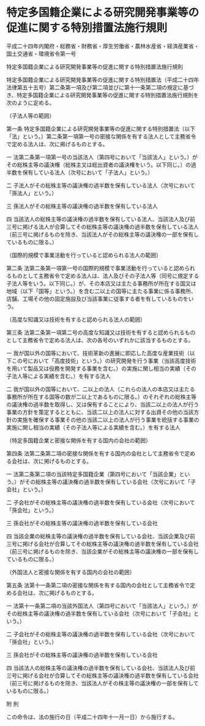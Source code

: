 # 特定多国籍企業による研究開発事業等の促進に関する特別措置法施行規則

平成二十四年内閣府・総務省・財務省・厚生労働省・農林水産省・経済産業省・国土交通省・環境省令第一号

特定多国籍企業による研究開発事業等の促進に関する特別措置法施行規則

特定多国籍企業による研究開発事業等の促進に関する特別措置法（平成二十四年法律第五十五号）第二条第一項及び第二項並びに第十一条第二項の規定に基づき、特定多国籍企業による研究開発事業等の促進に関する特別措置法施行規則を次のように定める。

（子法人等の範囲）

第一条 特定多国籍企業による研究開発事業等の促進に関する特別措置法（以下「法」という。）第二条第一項第一号の密接な関係を有する法人として主務省令で定める法人は、次に掲げるものとする。

一 法第二条第一項第一号の当該法人（第四号において「当該法人」という。）がその総株主等の議決権（総株主又は総出資者の議決権をいう。以下同じ。）の過半数を保有している法人（次号において「子法人」という。）

二 子法人がその総株主等の議決権の過半数を保有している法人（次号において「孫法人」という。）

三 孫法人がその総株主等の議決権の過半数を保有している法人

四 当該法人の総株主等の議決権の過半数を保有している法人、当該法人及び前三号に掲げる法人が合算してその総株主等の議決権の過半数を保有している法人（前三号に掲げるものを除き、当該法人がその総株主等の議決権の一部を保有しているものに限る。）

（国際的規模で事業活動を行っていると認められる法人の範囲）

第二条 法第二条第一項第一号の国際的規模で事業活動を行っていると認められるものとして主務省令で定める法人は、法人及びその子法人等（同号に規定する子法人等をいう。以下同じ。）が、その本店又は主たる事務所が所在する国又は地域（以下「国等」という。）を含む二以上の国等に主たる事業に係る事務所、店舗、工場その他の固定施設及び当該事業に従事する者を有しているものをいう。

（高度な知識又は技術を有すると認められる法人の範囲）

第三条 法第二条第一項第二号の高度な知識又は技術を有すると認められるものとして主務省令で定める法人は、次の各号のいずれかに該当するものとする。

一 我が国以外の国等において、技術革新の進展に即応した高度な産業技術（以下この号において「高度技術」という。）の研究開発を行う事業（当該高度技術を用いて製品又は役務を開発する事業を含む。）の実施に関し相当の実績（その子法人等による実績を含む。）を有する法人

二 我が国以外の国等において、二以上の法人（これらの法人の本店又は主たる事務所が所在する国等の数が二以上であるものに限る。）のそれぞれの総株主等の議決権の過半数を取得し、又は保有することにより、当該二以上の法人が行う事業の方針を策定するとともに、当該二以上の法人に対する出資その他の当該方針の実施を確保する事業その他の当該二以上の法人が行う事業を統括する事業の実施に関し相当の実績（その子法人等による実績を含む。）を有する法人

（特定多国籍企業と密接な関係を有する国内の会社の範囲）

第四条 法第二条第二項の密接な関係を有する国内の会社として主務省令で定める会社は、次に掲げるものとする。

一 法第二条第二項の当該特定多国籍企業（第四号において「当該企業」という。）がその総株主等の議決権の過半数を保有している会社（次号において「子会社」という。）

二 子会社がその総株主等の議決権の過半数を保有している会社（次号において「孫会社」という。）

三 孫会社がその総株主等の議決権の過半数を保有している会社

四 当該企業の総株主等の議決権の過半数を保有している会社、当該企業及び前三号に掲げる会社が合算してその総株主等の議決権の過半数を保有している会社（前三号に掲げるものを除き、当該企業がその総株主等の議決権の一部を保有しているものに限る。）

（外国法人と密接な関係を有する国内の会社の範囲）

第五条 法第十一条第二項の密接な関係を有する国内の会社として主務省令で定める会社は、次に掲げるものとする。

一 法第十一条第二項の当該外国法人（第四号において「当該法人」という。）がその総株主等の議決権の過半数を保有している会社（次号において「子会社」という。）

二 子会社がその総株主等の議決権の過半数を保有している会社（次号において「孫会社」という。）

三 孫会社がその総株主等の議決権の過半数を保有している会社

四 当該法人の総株主等の議決権の過半数を保有している会社、当該法人及び前三号に掲げる会社が合算してその総株主等の議決権の過半数を保有している会社（前三号に掲げるものを除き、当該法人がその株主等の議決権の一部を保有しているものに限る。）

附 則

この命令は、法の施行の日（平成二十四年十一月一日）から施行する。
